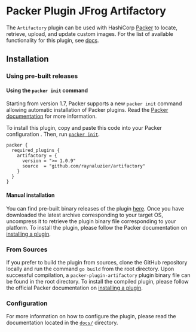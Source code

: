 # Packer Plugin JFrog Artifactory
The `Artifactory` plugin can be used with HashiCorp [Packer](https://www.packer.io) to locate, retrieve, upload, and update custom images. For the list of available functionality for this plugin, see [docs](docs).

## Installation

### Using pre-built releases

#### Using the `packer init` command

Starting from version 1.7, Packer supports a new `packer init` command allowing
automatic installation of Packer plugins. Read the
[Packer documentation](https://www.packer.io/docs/commands/init) for more information.

To install this plugin, copy and paste this code into your Packer configuration .
Then, run [`packer init`](https://www.packer.io/docs/commands/init).

```hcl
packer {
  required_plugins {
    artifactory = {
      version = ">= 1.0.9"
      source  = "github.com/raynaluzier/artifactory"
    }
  }
}
```

#### Manual installation

You can find pre-built binary releases of the plugin [here](https://github.com/raynaluzier/packer-plugin-artifactory/releases).
Once you have downloaded the latest archive corresponding to your target OS,
uncompress it to retrieve the plugin binary file corresponding to your platform.
To install the plugin, please follow the Packer documentation on
[installing a plugin](https://www.packer.io/docs/extending/plugins/#installing-plugins).


### From Sources

If you prefer to build the plugin from sources, clone the GitHub repository
locally and run the command `go build` from the root
directory. Upon successful compilation, a `packer-plugin-artifactory` plugin
binary file can be found in the root directory.
To install the compiled plugin, please follow the official Packer documentation
on [installing a plugin](https://www.packer.io/docs/extending/plugins/#installing-plugins).


### Configuration

For more information on how to configure the plugin, please read the
documentation located in the [`docs/`](docs) directory.
